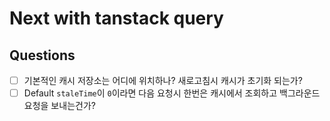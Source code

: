 # Next with tanstack query

## Questions

- [ ] 기본적인 캐시 저장소는 어디에 위치하나? 새로고침시 캐시가 초기화 되는가?
- [ ] Default `staleTime`이 `0`이라면 다음 요청시 한번은 캐시에서 조회하고 백그라운드 요청을 보내는건가?
